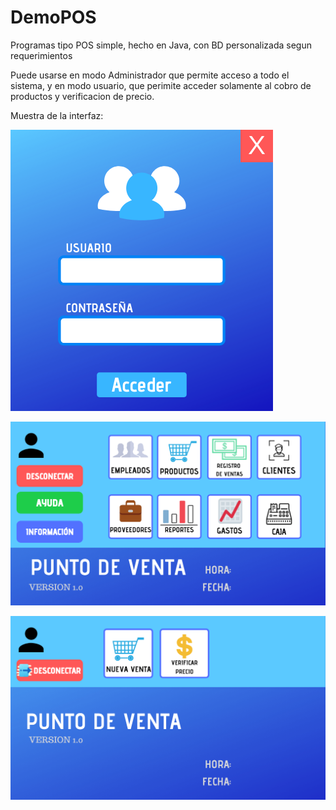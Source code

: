 # DemoPOS
Programas tipo POS simple, hecho en Java, con BD personalizada segun requerimientos

Puede usarse en modo Administrador que permite acceso a todo el sistema, y en modo usuario, que perimite acceder solamente al cobro de productos y verificacion de precio.

Muestra de la interfaz:

![alt Imagen de muestra de login interfaz](https://raw.githubusercontent.com/Icap97/DemoPOS/main/src/icon/login.png)

![alt Imagen de muestra de interfaz Administrador](https://raw.githubusercontent.com/Icap97/DemoPOS/main/src/icon/interfazAdmin.png)

![alt Imagen de muestra de interfaz Usuario](https://raw.githubusercontent.com/Icap97/DemoPOS/main/src/icon/interfazUsuario.png)
